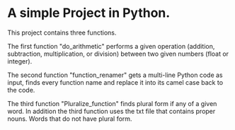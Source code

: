 # A simple Project in Python.

This project contains three functions.

The first function "do_arithmetic" performs a given operation (addition, subtraction, multiplication, or division) between two given numbers (float or integer).

The second function "function_renamer" gets a multi-line Python code as input, finds every function name and replace it into its camel case back to the code.

The third function  "Pluralize_function" finds plural form if any of a given word. In addition the third function uses the txt file that contains proper nouns. Words that do not have plural form.


